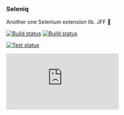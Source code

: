 ﻿### Seleniq
Another one Selenium extension lib. JFF 🐊

[![Build status](https://ci.appveyor.com/api/projects/status/irnvbsn7f67yd7ss?svg=true)](https://ci.appveyor.com/project/unickq/seleniq)
[![Build status](https://ci.appveyor.com/api/projects/status/irnvbsn7f67yd7ss/branch/master?svg=true)](https://ci.appveyor.com/project/unickq/seleniq/branch/master)

[![Test status](http://teststatusbadge.azurewebsites.net/api/status/unickq/Seleniq)](https://ci.appveyor.com/project/unickq/Seleniq)


[![NuGet Seleniq](http://flauschig.ch/nubadge.php?id=Seleniq)](https://www.nuget.org/packages/Seleniq)

